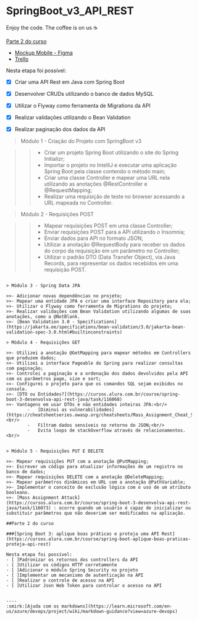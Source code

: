 # SpringBoot_v3_API_REST 

Enjoy the code. The coffee is on us :coffee:

[Parte 2 do curso](#parte-2-do-curso)

-	[Mockup Mobile - Figma](https://www.figma.com/file/N4CgpJqsg7gjbKuDmra3EV/Voll.med?node-id=45%3A3017&t=AOkfskcNyjPEaq5T-0)
-	[Trello](https://trello.com/b/O0lGCsKb/api-voll-med)

Nesta etapa foi possível: 
- [x] Criar uma API Rest em Java com Spring Boot
- [x] Desenvolver CRUDs utilizando o banco de dados MySQL
- [x] Utilizar o Flyway como ferramenta de Migrations da API
- [x] Realizar validações utilizando o Bean Validation
- [x] Realizar paginação dos dados da API


> Módulo 1 - Criação do Projeto com SpringBoot v3

>>-	Criar um projeto Spring Boot utilizando o site do Spring Initializr;
>>-	Importar o projeto no IntelliJ e executar uma aplicação Spring Boot pela classe contendo o método main;
>>-	Criar uma classe Controller e mapear uma URL nela utilizando as anotações @RestController e @RequestMapping;
>>-	Realizar uma requisição de teste no browser acessando a URL mapeada no Controller.


> Módulo 2 - Requisições POST

>>-	Mapear requisições POST em uma classe Controller;
>>-	Enviar requisições POST para a API utilizando o Insomnia;
>>-	Enviar dados para API no formato JSON;
>>-	Utilizar a anotação @RequestBody para receber os dados do corpo da requisição em um parâmetro no Controller;
>>-	Utilizar o padrão DTO (Data Transfer Object), via Java Records, para representar os dados recebidos em uma requisição POST.
```

> Módulo 3 - Spring Data JPA

>>-	Adicionar novas dependências no projeto;
>>-	Mapear uma entidade JPA e criar uma interface Repository para ela;
>>-	Utilizar o Flyway como ferramenta de Migrations do projeto;
>>-	Realizar validações com Bean Validation utilizando algumas de suas anotações, como a @NotBlank.
>>- [Bean Validation 3.0 - Specifications](https://jakarta.ee/specifications/bean-validation/3.0/jakarta-bean-validation-spec-3.0.html#builtinconstraints)

> Módulo 4 - Requisições GET

>>-	Utilizei a anotação @GetMapping para mapear métodos em Controllers que produzem dados;
>>-	Utilizei a interface Pageable do Spring para realizar consultas com paginação;
>>-	Controlei a paginação e a ordenação dos dados devolvidos pela API com os parâmetros page, size e sort;
>>-	Configurei o projeto para que os comandos SQL sejam exibidos no console.
>>- [DTO ou Entidades?](https://cursos.alura.com.br/course/spring-boot-3-desenvolva-api-rest-java/task/116068)
>>-	Vantagens em usar DTOs e não entidades inteiras JPA:<br/>
		-	[Diminui as vulnerabilidades](https://cheatsheetseries.owasp.org/cheatsheets/Mass_Assignment_Cheat_Sheet.html);<br/>
		-	Filtram dados sensíveis no retorno do JSON;<br/>
		-	Evita loops de stackOverflow através de relacionamentos.<br/>


> Módulo 5 - Requisições PUT E DELETE

>>-	Mapear requisições PUT com a anotação @PutMapping;
>>-	Escrever um código para atualizar informações de um registro no banco de dados;
>>-	Mapear requisições DELETE com a anotação @DeleteMapping;
>>-	Mapear parâmetros dinâmicos em URL com a anotação @PathVariable;
>>-	Implementar o conceito de exclusão lógica com o uso de um atributo booleano.
>>- [Mass Assignment Attack](https://cursos.alura.com.br/course/spring-boot-3-desenvolva-api-rest-java/task/116073) : ocorre quando um usuário é capaz de inicializar ou substituir parâmetros que não deveriam ser modificados na aplicação.

##Parte 2 do curso

###[Spring Boot 3: aplique boas práticas e proteja uma API Rest](https://cursos.alura.com.br/course/spring-boot-aplique-boas-praticas-proteja-api-rest)

Nesta etapa foi possível: 
- [ ]Padronizar os retornos dos controllers da API
- [ ]Utilizar os códigos HTTP corretamente
- [ ]Adicionar o módulo Spring Security no projeto
- [ ]Implementar um mecanismo de autenticação na API
- [ ]Realizar o controle de acesso na API
- [ ]Utilizar Json Web Token para controlar o acesso na API


----
:smirk:[Ajuda com os markdowns](https://learn.microsoft.com/en-us/azure/devops/project/wiki/markdown-guidance?view=azure-devops)

